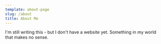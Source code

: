 ```yaml
---
template: about-page
slug: /about
title: About Me
---
```


I'm still writing this - but I don't have a website yet. Something in my world that makes no sense.
